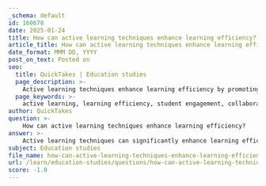 ```yaml
---
_schema: default
id: 160678
date: 2025-01-24
title: How can active learning techniques enhance learning efficiency?
article_title: How can active learning techniques enhance learning efficiency?
date_format: MMM DD, YYYY
post_on_text: Posted on
seo:
  title: QuickTakes | Education studies
  page_description: >-
    Active learning techniques enhance learning efficiency by promoting engagement, collaboration, and critical thinking among students, leading to improved academic performance and real-world skills.
  page_keywords: >-
    active learning, learning efficiency, student engagement, collaborative learning, critical thinking, academic outcomes, cognitive benefits, real-world relevance, inclusive learning, STEM education
author: QuickTakes
question: >-
    How can active learning techniques enhance learning efficiency?
answer: >-
    Active learning techniques can significantly enhance learning efficiency by fostering deeper engagement, collaboration, and critical thinking among students. Here are several ways in which these techniques contribute to improved learning outcomes:\n\n1. **Enhanced Learning Outcomes**: Active learning encourages students to engage with the material actively rather than passively absorbing information. Research indicates that students who participate in collaborative learning environments often achieve better academic results. This is particularly true in complex subjects like chemistry, where sharing diverse perspectives can lead to a more comprehensive understanding of concepts (Leopold & Smith).\n\n2. **Active Engagement**: Techniques such as problem-based discussions and think-pair-share promote active participation. When students are involved in discussions, they are more likely to engage with the material, which enhances their understanding and retention. This active engagement is crucial in STEM education, where applying knowledge to real-world scenarios can deepen comprehension (Bodner & Elmas).\n\n3. **Collaborative Learning**: Group work allows students to learn from one another, catering to different learning styles. Collaborative note-taking during discussions helps students consolidate information and prioritize key concepts, making their notes more effective for future study sessions. This peer teaching reinforces understanding and encourages students to articulate their thoughts clearly.\n\n4. **Cognitive Benefits**: Active learning techniques promote meaningful discussions that encourage students to reflect on their ideas and the ideas of others. This reflective process enhances their ability to summarize and synthesize information, leading to better retention and understanding of the material. Engaging in discussions also fosters critical thinking skills, as students must evaluate and respond to differing viewpoints.\n\n5. **Real-World Relevance**: By linking classroom learning to real-world applications, active learning techniques increase student engagement. When students see the relevance of their studies, they are more motivated to participate actively in their education. This connection helps develop critical thinking, problem-solving, and collaboration skills essential for future success.\n\n6. **Inclusive Learning Environments**: Active learning strategies can create a safe and welcoming learning community. By incorporating diverse activities and allowing students to direct their own learning experiences, educators can cater to various learning preferences and promote a sense of belonging among students.\n\nIn summary, active learning techniques enhance learning efficiency by promoting engagement, collaboration, and critical thinking. These strategies not only improve academic performance but also prepare students for real-world challenges by developing essential skills that extend beyond the classroom.
subject: Education studies
file_name: how-can-active-learning-techniques-enhance-learning-efficiency.md
url: /learn/education-studies/questions/how-can-active-learning-techniques-enhance-learning-efficiency
score: -1.0
---
```


&nbsp;